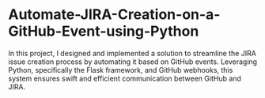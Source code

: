 # Automate-JIRA-Creation-on-a-GitHub-Event-using-Python
In this project, I designed and implemented a solution to streamline the JIRA issue creation process by automating it based on GitHub events. Leveraging Python, specifically the Flask framework, and GitHub webhooks, this system ensures swift and efficient communication between GitHub and JIRA.
